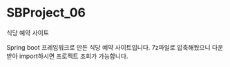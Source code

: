 # SBProject_06
식당 예약 사이트


Spring boot 프레임워크로 만든 식당 예약 사이트입니다.
7z파일로 압축해뒀으니 다운받아 import하시면 프로젝트 조회가 가능합니다.
